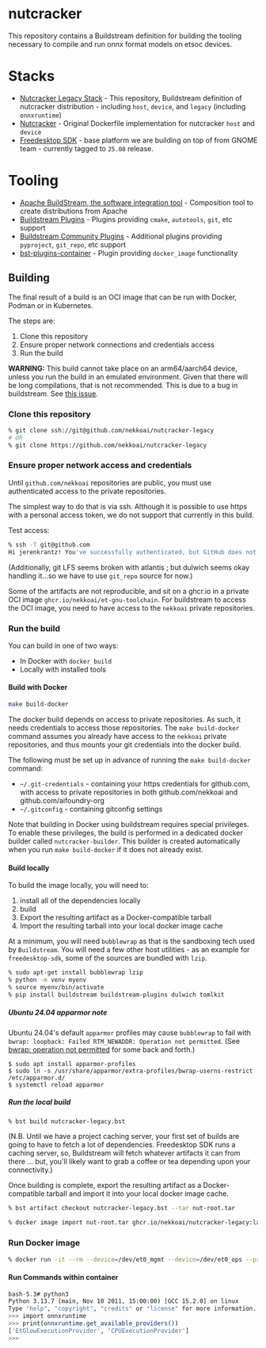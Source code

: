 # nutcracker

This repository contains a Buildstream definition for building the tooling necessary to compile and run onnx format models
on etsoc devices.

# Stacks
* [Nutcracker Legacy Stack](https://github.com/nekkoai/nutcracker-buildstream) - This repository, Buildstream definition of nutcracker distribution - including `host`, `device`, and `legacy` (including `onnxruntime`)
* [Nutcracker](https://github.com/nekkoai/nutcracker) - Original Dockerfile implementation for nutcracker `host` and `device`
* [Freedesktop SDK](https://gitlab.com/freedesktop-sdk/freedesktop-sdk) - base platform we are building on top of from GNOME team - currently tagged to `25.08` release.

# Tooling
* [Apache BuildStream, the software integration tool](https://buildstream.build/) - Composition tool to create distributions from Apache
* [Buildstream Plugins](https://github.com/apache/buildstream-plugins) - Plugins providing `cmake`, `autotools`, `git`, etc support
* [Buildstream Community Plugins](https://gitlab.com/BuildStream/buildstream-plugins-community) - Additional plugins providing `pyproject`, `git_repo`, etc support
* [bst-plugins-container](https://gitlab.com/BuildStream/bst-plugins-container) - Plugin providing `docker_image` functionality

## Building

The final result of a build is an OCI image that can be run with Docker, Podman or in Kubernetes.

The steps are:

1. Clone this repository
1. Ensure proper network connections and credentials access
1. Run the build

**WARNING:** This build cannot take place on an arm64/aarch64 device, unless you run the build in an emulated environment.
Given that there will be long compilations, that is not recommended. This is due to a bug in buildstream. 
See [this issue](https://github.com/apache/buildstream/issues/1833).

### Clone this repository

```sh
% git clone ssh://git@github.com/nekkoai/nutcracker-legacy
# OR
% git clone https://github.com/nekkoai/nutcracker-legacy
```

### Ensure proper network access and credentials

Until `github.com/nekkoai` repositories are public, you must use authenticated access to the private repositories.

The simplest way to do that is via ssh. Although it is possible to use https with a personal access token, we do not
support that currently in this build.

Test access:

```sh
% ssh -T git@github.com
Hi jerenkrantz! You've successfully authenticated, but GitHub does not provide shell access.
```

(Additionally, git LFS seems broken with atlantis ; but dulwich seems okay handling it...so we have to use `git_repo` source for now.)

Some of the artifacts are not reproducible, and sit on a ghcr.io in a private OCI image `ghcr.io/nekkoai/et-gnu-toolchain`.
For buildstream to access the OCI image, you need to have access to the `nekkoai` private repositories.

### Run the build

You can build in one of two ways:

* In Docker with `docker build`
* Locally with installed tools

#### Build with Docker

```sh
make build-docker
```

The docker build depends on access to private repositories. As such, it needs credentials to access those repositories.
The `make build-docker` command assumes you already have access to the `nekkoai` private repositories, and thus
mounts your git credentials into the docker build.

The following must be set up in advance of running the `make build-docker` command:

* `~/.git-credentials` - containing your https credentials for github.com, with access to private repositories in both github.com/nekkoai and github.com/aifoundry-org
* `~/.gitconfig` - containing gitconfig settings

Note that building in Docker using buildstream requires special privileges. To enable these privileges,
the build is performed in a dedicated docker builder called `nutcracker-builder`.
This builder is created automatically when you run `make build-docker` if it does not already exist.

#### Build locally

To build the image locally, you will need to:

1. install all of the dependencies locally
1. build
1. Export the resulting artifact as a Docker-compatible tarball
1. Import the resulting tarball into your local docker image cache

At a minimum, you will need `bubblewrap` as that is the sandboxing tech used by `Buildstream`.  You will need a few other host utilities - as an example for `freedesktop-sdk`, some of the sources are bundled with `lzip`.

```sh
% sudo apt-get install bubblewrap lzip
% python -m venv myenv
% source myenv/bin/activate
% pip install buildstream buildstream-plugins dulwich tomlkit
```

##### Ubuntu 24.04 apparmor note

Ubuntu 24.04's default `apparmor` profiles may cause `bubblewrap` to fail with `bwrap: loopback: Failed RTM_NEWADDR: Operation not permitted`.  (See [bwrap: operation not permitted](https://github.com/ocaml/opam/issues/5968) for some back and forth.)

```
$ sudo apt install apparmor-profiles
$ sudo ln -s /usr/share/apparmor/extra-profiles/bwrap-userns-restrict /etc/apparmor.d/
$ systemctl reload apparmor
```

##### Run the local build

```sh
% bst build nutcracker-legacy.bst
```

(N.B. Until we have a project caching server, your first set of builds are going to have to fetch a lot of dependencies.  Freedesktop SDK runs a caching server, so, Buildstream will fetch whatever artifacts it can from there ... but, you'll likely want to grab a coffee or tea depending upon your connectivity.)

Once building is complete, export the resulting artifact as a Docker-compatible tarball and import it into your local docker
image cache.

```sh
% bst artifact checkout nutcracker-legacy.bst --tar nut-root.tar
```


```sh
% docker image import nut-root.tar ghcr.io/nekkoai/nutcracker-legacy:latest
```

### Run Docker image

```sh
% docker run -it --rm --device=/dev/et0_mgmt --device=/dev/et0_ops --privileged -v /home/justin:/home/justin -v /home/justin/workspace:/workspace ghcr.io/nekkoai/nutcracker-legacy:latest
```

#### Run Commands within container

```sh
bash-5.3# python3
Python 3.13.7 (main, Nov 10 2011, 15:00:00) [GCC 15.2.0] on linux
Type "help", "copyright", "credits" or "license" for more information.
>>> import onnxruntime
>>> print(onnxruntime.get_available_providers())
['EtGlowExecutionProvider', 'CPUExecutionProvider']
>>>
```